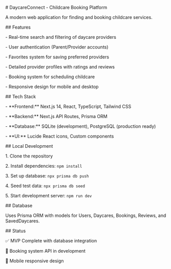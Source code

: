\# DaycareConnect - Childcare Booking Platform



A modern web application for finding and booking childcare services.



\## Features



\- Real-time search and filtering of daycare providers

\- User authentication (Parent/Provider accounts)

\- Favorites system for saving preferred providers

\- Detailed provider profiles with ratings and reviews

\- Booking system for scheduling childcare

\- Responsive design for mobile and desktop



\## Tech Stack



\- \*\*Frontend:\*\* Next.js 14, React, TypeScript, Tailwind CSS

\- \*\*Backend:\*\* Next.js API Routes, Prisma ORM

\- \*\*Database:\*\* SQLite (development), PostgreSQL (production ready)

\- \*\*UI:\*\* Lucide React icons, Custom components



\## Local Development



1\. Clone the repository

2\. Install dependencies: `npm install`

3\. Set up database: `npx prisma db push`

4\. Seed test data: `npx prisma db seed`

5\. Start development server: `npm run dev`



\## Database



Uses Prisma ORM with models for Users, Daycares, Bookings, Reviews, and SavedDaycares.



\## Status



✅ MVP Complete with database integration

🚧 Booking system API in development

📱 Mobile responsive design

